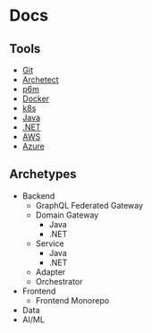 # Docs

## Tools
- [Git](./git/git.md)
- [Archetect](./archetect/archetect.md)
- [p6m](https://github.com/p6m-dev/p6m-cli?tab=readme-ov-file)
- [Docker](./docker/docker.md)
- [k8s](./k8s/k8s.md)
- [Java](./java/java.md)
- [.NET](./dotnet/dotnet.md)
- [AWS](./aws/aws.md)
- [Azure](./azure/azure.md)


## Archetypes
- Backend
  - GraphQL Federated Gateway
  - Domain Gateway
    - Java
    - .NET
  - Service
    - Java
    - .NET
  - Adapter
  - Orchestrator
- Frontend
  - Frontend Monorepo
- Data
- AI/ML
